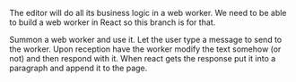 The editor will do all its business logic in a web worker. We need to be able to build a web worker in React so this branch is for that.

Summon a web worker and use it. Let the user type a message to send to the worker. Upon reception have the worker modify the text somehow (or not) and then respond with it. When react gets the response put it into a paragraph and append it to the page.